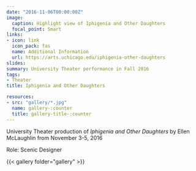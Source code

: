 ```yaml
---
date: "2016-11-06T00:00:00Z"
image:
  caption: Highlight view of Iphigenia and Other Daughters
  focal_point: Smart
links:
- icon: link
  icon_pack: fas
  name: Additional Information
  url: https://arts.uchicago.edu/iphigenia-other-daughters
slides: 
summary: University Theater performance in Fall 2016
tags:
- Theater
title: Iphigenia and Other Daughters

resources: 
- src: "gallery/*.jpg"
  name: gallery-:counter
  title: gallery-title-:counter
---
```


University Theater production of *Iphigenia and Other Daughters* by Ellen McLaughlin from November 3-5, 2016

Role: Scenic Designer

{{< gallery folder="gallery" >}}
